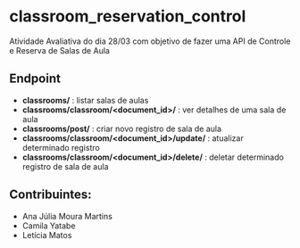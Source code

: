 # classroom_reservation_control

Atividade Avaliativa do dia 28/03 com objetivo de fazer uma API de Controle e Reserva de Salas de Aula

## Endpoint
- **classrooms/** : listar salas de aulas
- **classrooms/classroom/<document_id>/**   : ver detalhes de uma sala de aula
- **classrooms/post/**  : criar novo registro de sala de aula 
- **classrooms/classroom/<document_id>/update/**  : atualizar determinado registro
- **classrooms/classroom/<document_id>/delete/**  : deletar determinado registro de sala de aula

## Contribuintes:
- Ana Júlia Moura Martins 
- Camila Yatabe
- Letícia Matos
